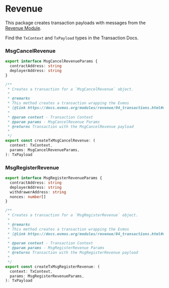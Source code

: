 # Revenue

This package creates transaction payloads with messages from the [Revenue Module](https://docs.evmos.org/modules/revenue/).

Find the `TxContext` and `TxPayload` types in the Transaction Docs.

### MsgCancelRevenue

```ts
export interface MsgCancelRevenueParams {
  contractAddress: string
  deployerAddress: string
}

/**
 * Creates a transaction for a `MsgCancelRevenue` object.
 *
 * @remarks
 * This method creates a transaction wrapping the Evmos
 * {@link https://docs.evmos.org/modules/revenue/04_transactions.html#msgcancelrevenue | MsgCancelRevenue}
 *
 * @param context - Transaction Context
 * @param params - MsgCancelRevenue Params
 * @returns Transaction with the MsgCancelRevenue payload
 *
 */
export const createTxMsgCancelRevenue: (
  context: TxContext,
  params: MsgCancelRevenueParams,
): TxPayload 
```

### MsgRegisterRevenue

```ts
export interface MsgRegisterRevenueParams {
  contractAddress: string
  deployerAddress: string
  withdrawerAddress: string
  nonces: number[]
}

/**
 * Creates a transaction for a `MsgRegisterRevenue` object.
 *
 * @remarks
 * This method creates a transaction wrapping the Evmos
 * {@link https://docs.evmos.org/modules/revenue/04_transactions.html#msgregisterrevenue | MsgRegisterRevenue}
 *
 * @param context - Transaction Context
 * @param params - MsgRegisterRevenue Params
 * @returns Transaction with the MsgRegisterRevenue payload
 *
 */
export const createTxMsgRegisterRevenue: (
  context: TxContext,
  params: MsgRegisterRevenueParams,
): TxPayload
```
